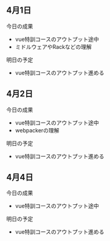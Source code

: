 ## 4月1日
今日の成果
- vue特訓コースのアウトプット途中
- ミドルウェアやRackなどの理解

明日の予定
- vue特訓コースのアウトプット進める

## 4月2日
今日の成果
- vue特訓コースのアウトプット途中
- webpackerの理解

明日の予定
- vue特訓コースのアウトプット進める

## 4月4日
今日の成果
- vue特訓コースのアウトプット途中

明日の予定
- vue特訓コースのアウトプット進める
